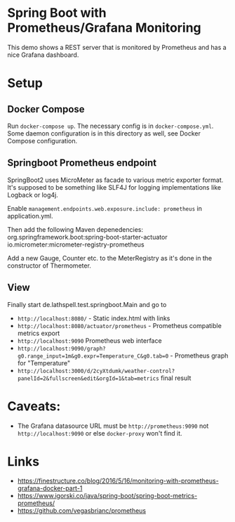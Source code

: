 Spring Boot with Prometheus/Grafana Monitoring
==============================================

This demo shows a REST server that is monitored by Prometheus and
has a nice Grafana dashboard.

Setup
=====

Docker Compose
--------------

Run `docker-compose up`. The necessary config is in `docker-compose.yml`.
Some daemon configuration is in this directory as well, see Docker Compose
configuration.

Springboot Prometheus endpoint
------------------------------

SpringBoot2 uses MicroMeter as facade to various metric exporter format.
It's supposed to be something like SLF4J for logging implementations like Logback or log4j.

Enable `management.endpoints.web.exposure.include: prometheus` in application.yml.

Then add the following Maven depenedencies:
    org.springframework.boot:spring-boot-starter-actuator
    io.micrometer:micrometer-registry-prometheus
    
Add a new Gauge, Counter etc. to the MeterRegistry as it's done in the constructor of Thermometer.

View
----

Finally start de.lathspell.test.springboot.Main and go to 
* `http://localhost:8080/`                      - Static index.html with links
* `http://localhost:8080/actuator/prometheus`   - Prometheus compatible metrics export
* `http://localhost:9090`                         Prometheus web interface
* `http://localhost:9090/graph?g0.range_input=1m&g0.expr=Temperature_C&g0.tab=0` - Prometheus graph for "Temperature"
* `http://localhost:3000/d/2cyXtdumk/weather-control?panelId=2&fullscreen&edit&orgId=1&tab=metrics` final result 

Caveats:
========

* The Grafana datasource URL must be `http://prometheus:9090` not
  `http://localhost:9090` or else `docker-proxy` won't find it.

Links
=====

* https://finestructure.co/blog/2016/5/16/monitoring-with-prometheus-grafana-docker-part-1
* https://www.igorski.co/java/spring-boot/spring-boot-metrics-prometheus/
* https://github.com/vegasbrianc/prometheus

